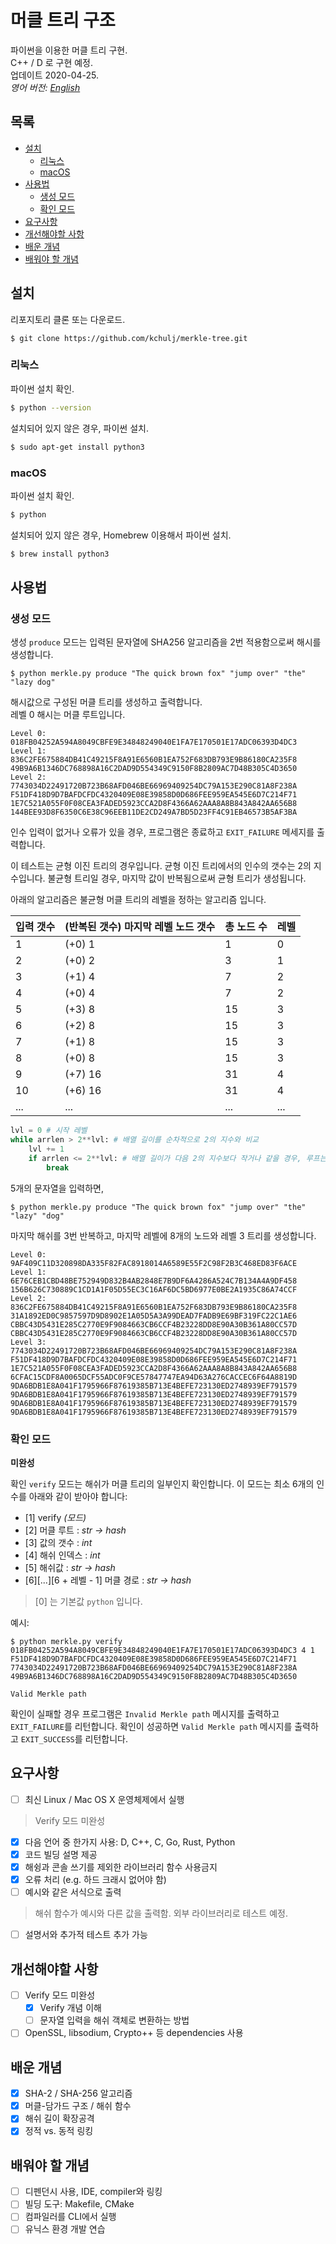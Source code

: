# 머클 트리 구조

파이썬을 이용한 머클 트리 구현.  
C++ / D 로 구현 예정.  
업데이트 2020-04-25.  
*영어 버전: [English](README.md)*

## 목록
  - [설치](#설치)
    - [리눅스](#리눅스)
    - [macOS](#macos)
  - [사용법](#사용법)
    - [생성 모드](#생성-모드)
    - [확인 모드](#확인-모드)
  - [요구사항](#요구사항)
  - [개선해야할 사항](#개선해야할-사항)
  - [배운 개념](#배운-개념)
  - [배워야 할 개념](#배워야-할-개념)

## 설치

리포지토리 클론 또는 다운로드.

```
$ git clone https://github.com/kchulj/merkle-tree.git
```

### 리눅스

파이썬 설치 확인.
```bash
$ python --version
```

설치되어 있지 않은 경우, 파이썬 설치.
```bash
$ sudo apt-get install python3
```

### macOS

파이썬 설치 확인.
```bash
$ python 
```

설치되어 있지 않은 경우, Homebrew 이용해서 파이썬 설치.
```bash
$ brew install python3
```

## 사용법

### 생성 모드

생성 `produce` 모드는 입력된 문자열에 SHA256 알고리즘을 2번 적용함으로써 해시를 생성합니다.  

```
$ python merkle.py produce "The quick brown fox" "jump over" "the" "lazy dog"
```

해시값으로 구성된 머클 트리를 생성하고 출력합니다.  
레벨 0 해시는 머클 루트입니다.

```
Level 0:
018FB04252A594A8049CBFE9E34848249040E1FA7E170501E17ADC06393D4DC3
Level 1:
836C2FE675884DB41C49215F8A91E6560B1EA752F683DB793E9B86180CA235F8
49B9A6B1346DC768898A16C2DAD9D554349C9150F8B2809AC7D48B305C4D3650
Level 2:
7743034D22491720B723B68AFD046BE66969409254DC79A153E290C81A8F238A
F51DF418D9D7BAFDCFDC4320409E08E39858D0D686FEE959EA545E6D7C214F71
1E7C521A055F0F08CEA3FADED5923CCA2D8F4366A62AAA8A8B843A842AA656B8
144BEE93D8F6350C6E38C96EEB11DE2CD249A7BD5D23FF4C91EB46573B5AF3BA
```

인수 입력이 없거나 오류가 있을 경우, 프로그램은 종료하고 `EXIT_FAILURE` 메세지를 출력합니다.

이 테스트는 균형 이진 트리의 경우입니다. 균형 이진 트리에서의 인수의 갯수는 2의 지수입니다. 불균형 트리일 경우, 마지막 값이 반복됨으로써 균형 트리가 생성됩니다.

아래의 알고리즘은 불균형 머클 트리의 레벨을 정하는 알고리즘 입니다.  

입력 갯수 | (반복된 갯수) 마지막 레벨 노드 갯수 | 총 노드 수 | 레벨
------- | ------- | ------- | ------- 
1 | (+0) 1 | 1 | 0 
2 | (+0) 2 | 3 | 1 
3 | (+1) 4 | 7 | 2 
4 | (+0) 4 | 7 | 2 
5 | (+3) 8 | 15 | 3 
6 | (+2) 8 | 15 | 3 
7 | (+1) 8 | 15 | 3 
8 | (+0) 8 | 15 | 3 
9 | (+7) 16 | 31 | 4 
10 | (+6) 16 | 31 | 4 
...  | ... | ... | ... 

```python
lvl = 0 # 시작 레벨
while arrlen > 2**lvl: # 배열 길이를 순차적으로 2의 지수와 비교
    lvl += 1
    if arrlen <= 2**lvl: # 배열 길이가 다음 2의 지수보다 작거나 같을 경우, 루프는 break하고 레벨 결정
        break
```

5개의 문자열을 입력하면,

```
$ python merkle.py produce "The quick brown fox" "jump over" "the" "lazy" "dog"
```

마지막 해쉬를 3번 반복하고, 마지막 레벨에 8개의 노드와 레벨 3 트리를 생성합니다.

```
Level 0:
9AF409C11D320898DA335F82FAC8918014A6589E55F2C98F2B3C468ED83F6ACE
Level 1:
6E76CEB1CBD48BE752949D832B4AB2848E7B9DF6A4286A524C7B134A4A9DF458
156B626C730889C1CD1A1F05D55EC3C16AF6DC5BD6977E0BE2A1935C86A74CCF
Level 2:
836C2FE675884DB41C49215F8A91E6560B1EA752F683DB793E9B86180CA235F8
31A1892ED0C9857597D9D8902E1A05D5A3A99DEAD7FADB9E69BF319FC22C1AE6
CBBC43D5431E285C2770E9F9084663CB6CCF4B23228DD8E90A30B361A80CC57D
CBBC43D5431E285C2770E9F9084663CB6CCF4B23228DD8E90A30B361A80CC57D
Level 3:
7743034D22491720B723B68AFD046BE66969409254DC79A153E290C81A8F238A
F51DF418D9D7BAFDCFDC4320409E08E39858D0D686FEE959EA545E6D7C214F71
1E7C521A055F0F08CEA3FADED5923CCA2D8F4366A62AAA8A8B843A842AA656B8
6CFAC15CDF8A0065DCF55ADC0F9CE57847747EA94D63A276CACCEC6F64A8819D
9DA6BDB1E8A041F1795966F87619385B713E4BEFE723130ED2748939EF791579
9DA6BDB1E8A041F1795966F87619385B713E4BEFE723130ED2748939EF791579
9DA6BDB1E8A041F1795966F87619385B713E4BEFE723130ED2748939EF791579
9DA6BDB1E8A041F1795966F87619385B713E4BEFE723130ED2748939EF791579
```

### 확인 모드

**미완성**

확인 ```verify``` 모드는 해쉬가 머클 트리의 일부인지 확인합니다.
이 모드는 최소 6개의 인수를 아래와 같이 받아야 합니다:
- [1] verify *(모드)*
- [2] 머클 루트 : *str -> hash*
- [3] 값의 갯수 : *int*
- [4] 해쉬 인덱스  : *int*
- [5] 해쉬값 : *str -> hash*
- [6][...][6 + 레벨 - 1] 머클 경로 : *str -> hash*

> [0] 는 기본값 ```python``` 입니다.

예시:
```
$ python merkle.py verify 018FB04252A594A8049CBFE9E34848249040E1FA7E170501E17ADC06393D4DC3 4 1 F51DF418D9D7BAFDCFDC4320409E08E39858D0D686FEE959EA545E6D7C214F71 7743034D22491720B723B68AFD046BE66969409254DC79A153E290C81A8F238A 49B9A6B1346DC768898A16C2DAD9D554349C9150F8B2809AC7D48B305C4D3650
```
```
Valid Merkle path
```

확인이 실패할 경우 프로그램은 ```Invalid Merkle path``` 메시지를 출력하고 ```EXIT_FAILURE```를 리턴합니다. 확인이 성공하면 ```Valid Merkle path``` 메시지를 출력하고 ```EXIT_SUCCESS```를 리턴합니다.

## 요구사항
- [ ] 최신 Linux / Mac OS X 운영체제에서 실행
> Verify 모드 미완성
- [x] 다음 언어 중 한가지 사용: D, C++, C, Go, Rust, Python
- [x] 코드 빌딩 설명 제공
- [x] 해슁과 콘솔 쓰기를 제외한 라이브러리 함수 사용금지
- [x] 오류 처리 (e.g. 하드 크래시 없어야 함)
- [ ] 예시와 같은 서식으로 출력
> 해쉬 함수가 예시와 다른 값을 출력함. 외부 라이브러리로 테스트 예정.
- [ ] 설명서와 추가적 테스트 추가 가능

## 개선해야할 사항
- [ ] Verify 모드 미완성
  - [x] Verify 개념 이해
  - [ ] 문자열 입력을 해쉬 객체로 변환하는 방법
- [ ] OpenSSL, libsodium, Crypto++ 등 dependencies 사용

## 배운 개념
- [x] SHA-2 / SHA-256 알고리즘
- [x] 머클-담가드 구조 / 해쉬 함수
- [x] 해쉬 길이 확장공격
- [x] 정적 vs. 동적 링킹

## 배워야 할 개념
- [ ] 디펜던시 사용, IDE, compiler와 링킹
- [ ] 빌딩 도구: Makefile, CMake
- [ ] 컴파일러를 CLI에서 실행
- [ ] 유닉스 환경 개발 연습